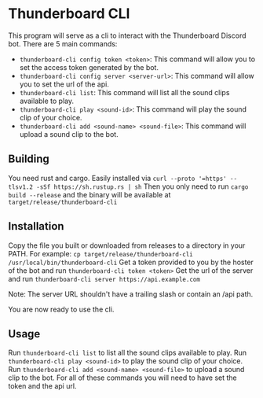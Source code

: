 # Thunderboard CLI

This program will serve as a cli to interact with the Thunderboard Discord bot.
There are 5 main commands:

- `thunderboard-cli config token <token>`: This command will allow you to set the access token generated by the bot.
- `thunderboard-cli config server <server-url>`: This command will allow you to set the url of the api.
- `thunderboard-cli list`: This command will list all the sound clips available to play.
- `thunderboard-cli play <sound-id>`: This command will play the sound clip of your choice.
- `thunderboard-cli add <sound-name> <sound-file>`: This command will upload a sound clip to the bot.

## Building
You need rust and cargo. Easily installed via `curl --proto '=https' --tlsv1.2 -sSf https://sh.rustup.rs | sh`
Then you only need to run `cargo build --release` and the binary will be available at `target/release/thunderboard-cli`

## Installation
Copy the file you built or downloaded from releases to a directory in your PATH. For example: `cp target/release/thunderboard-cli /usr/local/bin/thunderboard-cli`
Get a token provided to you by the hoster of the bot and run `thunderboard-cli token <token>`
Get the url of the server and run `thunderboard-cli server https://api.example.com`

Note: The server URL shouldn't have a trailing slash or contain an /api path.

You are now ready to use the cli.

## Usage
Run `thunderboard-cli list` to list all the sound clips available to play.
Run `thunderboard-cli play <sound-id>` to play the sound clip of your choice.
Run `thunderboard-cli add <sound-name> <sound-file>` to upload a sound clip to the bot.
For all of these commands you will need to have set the token and the api url.
